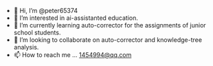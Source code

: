 - 👋 Hi, I’m @peter65374
- 👀 I’m interested in ai-assistanted education.
- 🌱 I’m currently learning auto-corrector for the assignments of junior school students.
- 💞️ I’m looking to collaborate on auto-corrector and knowledge-tree analysis.
- 📫 How to reach me ... 1454994@qq.com

<!---
peter65374/peter65374 is a ✨ special ✨ repository because its `README.md` (this file) appears on your GitHub profile.
You can click the Preview link to take a look at your changes.
--->
